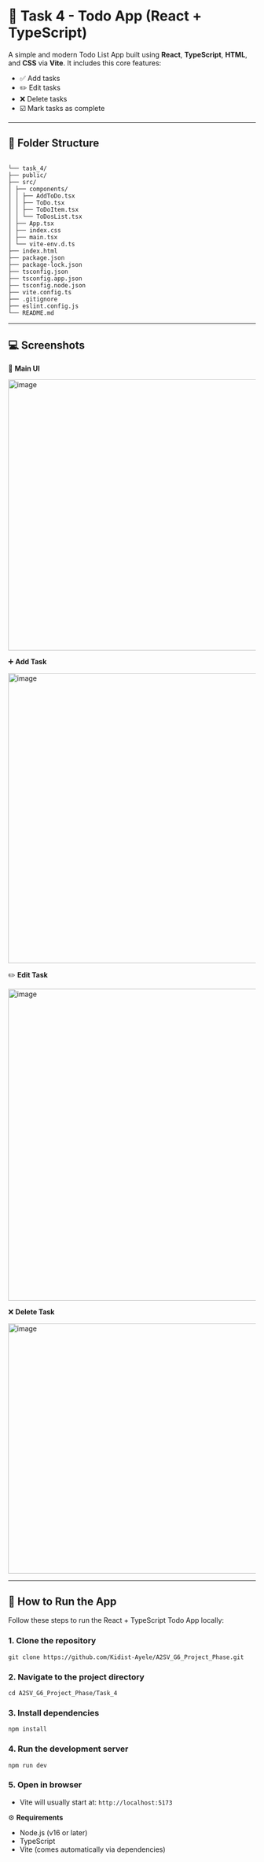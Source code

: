 # 📝 Task 4 - Todo App (React + TypeScript)

A simple and modern Todo List App built using **React**, **TypeScript**, **HTML**, and **CSS** via **Vite**. It includes this core features:

- ✅ Add tasks
- ✏️ Edit tasks
- ❌ Delete tasks
- ☑️ Mark tasks as complete

---

## 📂 Folder Structure
```

└── task_4/
├── public/
├── src/
│ ├── components/
│ │ ├── AddToDo.tsx
│ │ ├── ToDo.tsx
│ │ ├── ToDoItem.tsx
│ │ └── ToDosList.tsx
│ ├── App.tsx
│ ├── index.css
│ ├── main.tsx
│ └── vite-env.d.ts
├── index.html
├── package.json
├── package-lock.json
├── tsconfig.json
├── tsconfig.app.json
├── tsconfig.node.json
├── vite.config.ts
├── .gitignore
├── eslint.config.js
└── README.md
```

---

## 💻 Screenshots

🧾 **Main UI**

<img width="671" height="551" alt="image" src="https://github.com/user-attachments/assets/344f0c1d-c8c3-42c4-87ab-085ca24e12a0" />

➕ **Add Task**

<img width="515" height="590" alt="image" src="https://github.com/user-attachments/assets/8a91e8e5-49bf-4ee6-aa0b-f038ea181513" />


✏️ **Edit Task**

<img width="822" height="634" alt="image" src="https://github.com/user-attachments/assets/6954076b-f304-44cf-9604-734d514b084a" />


❌ **Delete Task**

<img width="559" height="509" alt="image" src="https://github.com/user-attachments/assets/b35f9c1f-0467-4fab-adeb-da270551edfe" />

---

## 🚀 How to Run the App

Follow these steps to run the React + TypeScript Todo App locally:

### 1. **Clone the repository**
```
git clone https://github.com/Kidist-Ayele/A2SV_G6_Project_Phase.git

```
### 2. **Navigate to the project directory**
```
cd A2SV_G6_Project_Phase/Task_4

```
### 3. **Install dependencies**
```
npm install

```
### 4. **Run the development server**
```
npm run dev

```
### 5. **Open in browser**
  - Vite will usually start at: `http://localhost:5173`

⚙️ **Requirements**
  - Node.js (v16 or later)
  - TypeScript
  - Vite (comes automatically via dependencies)
